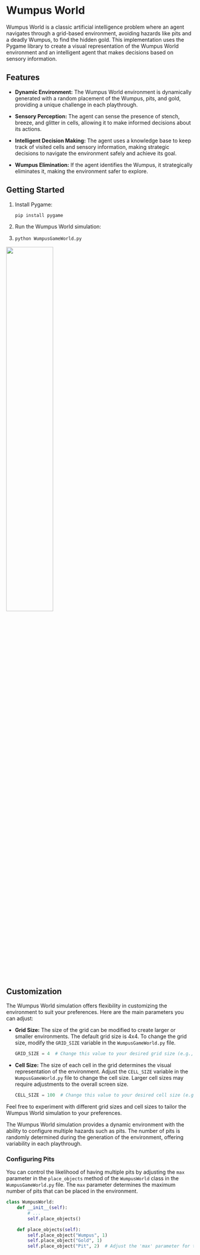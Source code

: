 # Wumpus World

Wumpus World is a classic artificial intelligence problem where an agent navigates through a grid-based environment, avoiding hazards like pits and a deadly Wumpus, to find the hidden gold. This implementation uses the Pygame library to create a visual representation of the Wumpus World environment and an intelligent agent that makes decisions based on sensory information.

## Features

- **Dynamic Environment:** The Wumpus World environment is dynamically generated with a random placement of the Wumpus, pits, and gold, providing a unique challenge in each playthrough.

- **Sensory Perception:** The agent can sense the presence of stench, breeze, and glitter in cells, allowing it to make informed decisions about its actions.

- **Intelligent Decision Making:** The agent uses a knowledge base to keep track of visited cells and sensory information, making strategic decisions to navigate the environment safely and achieve its goal.

- **Wumpus Elimination:** If the agent identifies the Wumpus, it strategically eliminates it, making the environment safer to explore.

## Getting Started

1. Install Pygame:
   ```bash
   pip install pygame
2. Run the Wumpus World simulation:
3. ```bash
   python WumpusGameWorld.py

<img src="https://github.com/kzlca/knowledge-based-agent-AI-for-Wumpus-game-world/blob/main/Drawing.sketchpad.png" width="50%" height="50%">

## Customization

The Wumpus World simulation offers flexibility in customizing the environment to suit your preferences. Here are the main parameters you can adjust:

- **Grid Size:** The size of the grid can be modified to create larger or smaller environments. The default grid size is 4x4. To change the grid size, modify the `GRID_SIZE` variable in the `WumpusGameWorld.py` file.

    ```python
    GRID_SIZE = 4  # Change this value to your desired grid size (e.g., GRID_SIZE = 6)
    ```

- **Cell Size:** The size of each cell in the grid determines the visual representation of the environment. Adjust the `CELL_SIZE` variable in the `WumpusGameWorld.py` file to change the cell size. Larger cell sizes may require adjustments to the overall screen size.

    ```python
    CELL_SIZE = 100  # Change this value to your desired cell size (e.g., CELL_SIZE = 80)
    ```

Feel free to experiment with different grid sizes and cell sizes to tailor the Wumpus World simulation to your preferences.

The Wumpus World simulation provides a dynamic environment with the ability to configure multiple hazards such as pits. The number of pits is randomly determined during the generation of the environment, offering variability in each playthrough.

### Configuring Pits

You can control the likelihood of having multiple pits by adjusting the `max` parameter in the `place_objects` method of the `WumpusWorld` class in the `WumpusGameWorld.py` file. The `max` parameter determines the maximum number of pits that can be placed in the environment.

```python
class WumpusWorld:
    def __init__(self):
        # ...
        self.place_objects()

    def place_objects(self):
        self.place_object("Wumpus", 1)
        self.place_object("Gold", 1)
        self.place_object("Pit", 2)  # Adjust the 'max' parameter for the number of pits


